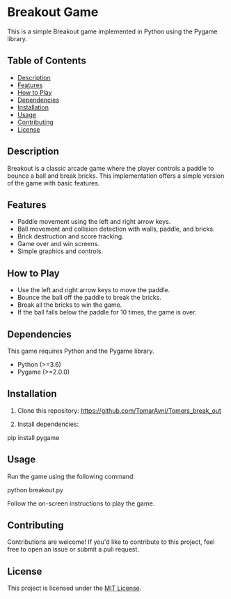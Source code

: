 # Breakout Game

This is a simple Breakout game implemented in Python using the Pygame library.

## Table of Contents

- [Description](#description)
- [Features](#features)
- [How to Play](#how-to-play)
- [Dependencies](#dependencies)
- [Installation](#installation)
- [Usage](#usage)
- [Contributing](#contributing)
- [License](#license)

## Description

Breakout is a classic arcade game where the player controls a paddle to bounce a ball and break bricks. This implementation offers a simple version of the game with basic features.

## Features

- Paddle movement using the left and right arrow keys.
- Ball movement and collision detection with walls, paddle, and bricks.
- Brick destruction and score tracking.
- Game over and win screens.
- Simple graphics and controls.

## How to Play

- Use the left and right arrow keys to move the paddle.
- Bounce the ball off the paddle to break the bricks.
- Break all the bricks to win the game.
- If the ball falls below the paddle for 10 times, the game is over.

## Dependencies

This game requires Python and the Pygame library.

- Python (>=3.6)
- Pygame (>=2.0.0)

## Installation

1. Clone this repository:
https://github.com/TomarAvni/Tomers_break_out


2. Install dependencies:

pip install pygame



## Usage

Run the game using the following command:

python breakout.py


Follow the on-screen instructions to play the game.

## Contributing

Contributions are welcome! If you'd like to contribute to this project, feel free to open an issue or submit a pull request.

## License

This project is licensed under the [MIT License](LICENSE).

